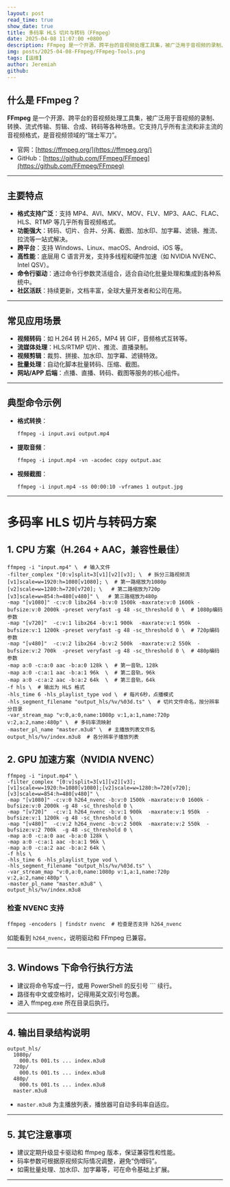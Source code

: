 ```yaml
---
layout: post
read_time: true
show_date: true
title: 多码率 HLS 切片与转码（FFmpeg）
date: 2025-04-08 11:07:00 +0800
description: FFmpeg 是一个开源、跨平台的音视频处理工具集，被广泛用于音视频的录制、转换、流式传输、剪辑、合成、转码等各种场景。
img: posts/2025-04-08-FFmpeg/FFmpeg-Tools.png
tags: [运维]
author: Jeremiah
github: 
---
```


## 什么是 FFmpeg？

**FFmpeg** 是一个开源、跨平台的音视频处理工具集，被广泛用于音视频的录制、转换、流式传输、剪辑、合成、转码等各种场景。它支持几乎所有主流和非主流的音视频格式，是音视频领域的“瑞士军刀”。

- 官网：[https://ffmpeg.org/](https://ffmpeg.org/)
- GitHub：[https://github.com/FFmpeg/FFmpeg](https://github.com/FFmpeg/FFmpeg)

---

## 主要特点

- **格式支持广泛**：支持 MP4、AVI、MKV、MOV、FLV、MP3、AAC、FLAC、HLS、RTMP 等几乎所有音视频格式。
- **功能强大**：转码、切片、合并、分离、截图、加水印、加字幕、滤镜、推流、拉流等一站式解决。
- **跨平台**：支持 Windows、Linux、macOS、Android、iOS 等。
- **高性能**：底层用 C 语言开发，支持多线程和硬件加速（如 NVIDIA NVENC、Intel QSV）。
- **命令行驱动**：通过命令行参数灵活组合，适合自动化批量处理和集成到各种系统中。
- **社区活跃**：持续更新，文档丰富，全球大量开发者和公司在用。

---

## 常见应用场景

- **视频转码**：如 H.264 转 H.265，MP4 转 GIF，音频格式互转等。
- **流媒体处理**：HLS/RTMP 切片、推流、直播录制。
- **视频剪辑**：裁剪、拼接、加水印、加字幕、滤镜特效。
- **批量处理**：自动化脚本批量转码、压缩、截图。
- **网站/APP 后端**：点播、直播、转码、截图等服务的核心组件。

---

## 典型命令示例

- **格式转换**：
  ```shell
  ffmpeg -i input.avi output.mp4
  ```
- **提取音频**：
  ```shell
  ffmpeg -i input.mp4 -vn -acodec copy output.aac
  ```
- **视频截图**：
  ```shell
  ffmpeg -i input.mp4 -ss 00:00:10 -vframes 1 output.jpg
  ```

---

# 多码率 HLS 切片与转码方案

## 1. CPU 方案（H.264 + AAC，兼容性最佳）

```shell
ffmpeg -i "input.mp4" \  # 输入文件
-filter_complex "[0:v]split=3[v1][v2][v3]; \  # 拆分三路视频流
[v1]scale=w=1920:h=1080[v1080]; \  # 第一路缩放为1080p
[v2]scale=w=1280:h=720[v720]; \   # 第二路缩放为720p
[v3]scale=w=854:h=480[v480]" \   # 第三路缩放为480p
-map "[v1080]" -c:v:0 libx264 -b:v:0 1500k -maxrate:v:0 1600k -bufsize:v:0 2000k -preset veryfast -g 48 -sc_threshold 0 \  # 1080p编码参数
-map "[v720]"  -c:v:1 libx264 -b:v:1 900k  -maxrate:v:1 950k  -bufsize:v:1 1200k -preset veryfast -g 48 -sc_threshold 0 \  # 720p编码参数
-map "[v480]"  -c:v:2 libx264 -b:v:2 500k  -maxrate:v:2 550k  -bufsize:v:2 700k  -preset veryfast -g 48 -sc_threshold 0 \  # 480p编码参数
-map a:0 -c:a:0 aac -b:a:0 128k \  # 第一音轨，128k
-map a:0 -c:a:1 aac -b:a:1 96k  \  # 第二音轨，96k
-map a:0 -c:a:2 aac -b:a:2 64k  \  # 第三音轨，64k
-f hls \  # 输出为 HLS 格式
-hls_time 6 -hls_playlist_type vod \  # 每片6秒，点播模式
-hls_segment_filename "output_hls/%v/%03d.ts" \  # 切片文件命名，按分辨率分目录
-var_stream_map "v:0,a:0,name:1080p v:1,a:1,name:720p v:2,a:2,name:480p" \  # 多码率流映射
-master_pl_name "master.m3u8" \  # 主播放列表文件名
output_hls/%v/index.m3u8  # 各分辨率子播放列表
```

## 2. GPU 加速方案（NVIDIA NVENC）

```shell
ffmpeg -i "input.mp4" \
-filter_complex "[0:v]split=3[v1][v2][v3];[v1]scale=w=1920:h=1080[v1080];[v2]scale=w=1280:h=720[v720];[v3]scale=w=854:h=480[v480]" \
-map "[v1080]" -c:v:0 h264_nvenc -b:v:0 1500k -maxrate:v:0 1600k -bufsize:v:0 2000k -g 48 -sc_threshold 0 \
-map "[v720]"  -c:v:1 h264_nvenc -b:v:1 900k  -maxrate:v:1 950k  -bufsize:v:1 1200k -g 48 -sc_threshold 0 \
-map "[v480]"  -c:v:2 h264_nvenc -b:v:2 500k  -maxrate:v:2 550k  -bufsize:v:2 700k  -g 48 -sc_threshold 0 \
-map a:0 -c:a:0 aac -b:a:0 128k \
-map a:0 -c:a:1 aac -b:a:1 96k \
-map a:0 -c:a:2 aac -b:a:2 64k \
-f hls \
-hls_time 6 -hls_playlist_type vod \
-hls_segment_filename "output_hls/%v/%03d.ts" \
-var_stream_map "v:0,a:0,name:1080p v:1,a:1,name:720p v:2,a:2,name:480p" \
-master_pl_name "master.m3u8" \
output_hls/%v/index.m3u8
```

### 检查 NVENC 支持

```shell
ffmpeg -encoders | findstr nvenc  # 检查是否支持 h264_nvenc
```
如能看到 `h264_nvenc`，说明驱动和 FFmpeg 已兼容。

---

## 3. Windows 下命令行执行方法

- 建议将命令写成一行，或用 PowerShell 的反引号 `\`` 续行。
- 路径有中文或空格时，记得用英文双引号包裹。
- 进入 ffmpeg.exe 所在目录后执行。

---

## 4. 输出目录结构说明

```
output_hls/
  1080p/
    000.ts 001.ts ... index.m3u8
  720p/
    000.ts 001.ts ... index.m3u8
  480p/
    000.ts 001.ts ... index.m3u8
  master.m3u8
```
- `master.m3u8` 为主播放列表，播放器可自动多码率自适应。

---

## 5. 其它注意事项

- 建议定期升级显卡驱动和 ffmpeg 版本，保证兼容性和性能。
- 码率参数可根据原视频实际情况调整，避免“伪增码”。
- 如需批量处理、加水印、加字幕等，可在命令基础上扩展。

---

